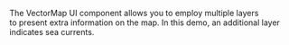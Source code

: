 The VectorMap UI component allows you to&nbsp;employ multiple layers to&nbsp;present extra information on&nbsp;the map. In&nbsp;this demo, an&nbsp;additional layer indicates sea currents.